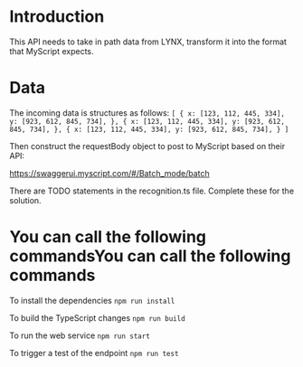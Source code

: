# Introduction
This API needs to take in path data from LYNX, transform it into the format that MyScript expects.

# Data
The incoming data is structures as follows:
`[
	{
	 	x: [123, 112, 445, 334],
		y: [923, 612, 845, 734],
	},
	{
		x: [123, 112, 445, 334],
		y: [923, 612, 845, 734],
	},
	{
		x: [123, 112, 445, 334],
		y: [923, 612, 845, 734],
	}
]
`

Then construct the requestBody object to post to MyScript based on their API:

  https://swaggerui.myscript.com/#/Batch_mode/batch

There are TODO statements in the recognition.ts file. Complete these for the solution.

# You can call the following commandsYou can call the following commands

To install the dependencies
`npm run install`

To build the TypeScript changes
`npm run build`

To run the web service
`npm run start`

To trigger a test of the endpoint
`npm run test`

